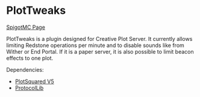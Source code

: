 # PlotTweaks
[SpigotMC Page](https://www.spigotmc.org/resources/plottweaks.93268/)

PlotTweaks is a plugin designed for Creative Plot Server. It currently allows limiting Redstone operations per minute and to disable sounds like from Wither or End Portal. If it is a paper server, it is also possible to limit beacon effects to one plot.

Dependencies:
- [PlotSquared V5](https://github.com/IntellectualSites/PlotSquared)
- [ProtocolLib](https://github.com/dmulloy2/ProtocolLib/)
